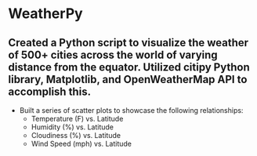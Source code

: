 # WeatherPy

## Created a Python script to visualize the weather of 500+ cities across the world of varying distance from the equator. Utilized citipy Python library, Matplotlib, and OpenWeatherMap API to accomplish this.

- Built a series of scatter plots to showcase the following relationships:
  - Temperature (F) vs. Latitude
  - Humidity (%) vs. Latitude
  - Cloudiness (%) vs. Latitude
  - Wind Speed (mph) vs. Latitude
